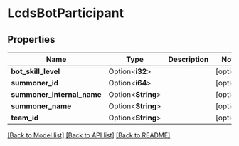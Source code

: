 # LcdsBotParticipant

## Properties

Name | Type | Description | Notes
------------ | ------------- | ------------- | -------------
**bot_skill_level** | Option<**i32**> |  | [optional]
**summoner_id** | Option<**i64**> |  | [optional]
**summoner_internal_name** | Option<**String**> |  | [optional]
**summoner_name** | Option<**String**> |  | [optional]
**team_id** | Option<**String**> |  | [optional]

[[Back to Model list]](../README.md#documentation-for-models) [[Back to API list]](../README.md#documentation-for-api-endpoints) [[Back to README]](../README.md)


